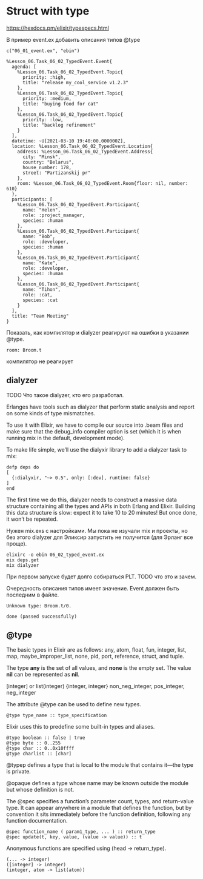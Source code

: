 # Struct with type

https://hexdocs.pm/elixir/typespecs.html

В пример event.ex добавить описания типов @type

```
c("06_01_event.ex", "ebin")

%Lesson_06.Task_06_02_TypedEvent.Event{
  agenda: [
    %Lesson_06.Task_06_02_TypedEvent.Topic{
      priority: :high,
      title: "release my_cool_service v1.2.3"
    },
    %Lesson_06.Task_06_02_TypedEvent.Topic{
      priority: :medium,
      title: "buying food for cat"
    },
    %Lesson_06.Task_06_02_TypedEvent.Topic{
      priority: :low,
      title: "backlog refinement"
    }
  ],
  datetime: ~U[2021-03-10 19:40:00.000000Z], 
  location: %Lesson_06.Task_06_02_TypedEvent.Location{
    address: %Lesson_06.Task_06_02_TypedEvent.Address{
      city: "Minsk",
      country: "Belarus",
      house_number: 178,
      street: "Partizanskij pr"
    },
    room: %Lesson_06.Task_06_02_TypedEvent.Room{floor: nil, number: 610}
  },
  participants: [
    %Lesson_06.Task_06_02_TypedEvent.Participant{
      name: "Helen",
      role: :project_manager,
      species: :human
    },
    %Lesson_06.Task_06_02_TypedEvent.Participant{
      name: "Bob",
      role: :developer,
      species: :human
    },
    %Lesson_06.Task_06_02_TypedEvent.Participant{
      name: "Kate",
      role: :developer,
      species: :human
    },
    %Lesson_06.Task_06_02_TypedEvent.Participant{
      name: "Tihon",
      role: :cat,
      species: :cat
    }
  ],
  title: "Team Meeting"
}
```

Показать, как компилятор и dialyzer реагируют на ошибки в указании @type.

```
room: Broom.t
```
компилятор не реагирует


## dialyzer

TODO
Что такое dialyzer, кто его разработал.

Erlanges have tools such as dialyzer that perform static analysis 
and report on some kinds of type mismatches.

To use it with Elixir, we have to compile our source into .beam files 
and make sure that the debug_info compiler option is set 
(which it is when running mix in the default, development mode).

To make life simple, we’ll use the dialyxir library to add a dialyzer task to mix:
```
defp deps do
[
  {:dialyxir, "~> 0.5", only: [:dev], runtime: false}
]
end
```

The first time we do this, dialyzer needs to construct a massive data structure 
containing all the types and APIs in both Erlang and Elixir. 
Building this data structure is slow: expect it to take 10 to 20 minutes! 
But once done, it won’t be repeated.


Нужен mix.exs с настройками. Мы пока не изучали mix и проекты, но без этого dialyzer для Эликсир запустить не получится (для Эрланг все проще).

```
elixirc -o ebin 06_02_typed_event.ex
mix deps.get
mix dialyzer
```

При первом запуске будет долго собираться PLT. TODO что это и зачем.

Очередность описания типов имеет значение. Event должен быть последним в файле.

```
Unknown type: Broom.t/0.

done (passed successfully)
```

## @type

The basic types in Elixir are as follows: 
any, atom, float, fun, integer, list, map, maybe_improper_list, 
none, pid, port, reference, struct, and tuple.

The type **any** is the set of all values, 
and **none** is the empty set.
The value **nil** can be represented as **nil**.

[integer] or list(integer)
{integer, integer}
non_neg_integer, pos_integer, neg_integer

The attribute @type can be used to define new types.
```
@type type_name :: type_specification
```
Elixir uses this to predefine some built-in types and aliases.
```
@type boolean :: false | true
@type byte :: 0..255
@type char :: 0..0x10ffff
@type charlist :: [char]
```

@typep defines a type that is local to the module that contains it—the type is private. 

@opaque defines a type whose name may be known outside the module but whose definition is not.

The @spec specifies a function’s parameter count, types, and return-value type. 
It can appear anywhere in a module that defines the function, 
but by convention it sits immediately before the function definition, 
following any function documentation. 
```
@spec function_name ( param1_type, ... ) :: return_type
@spec update(t, key, value, (value -> value)) :: t
```

Anonymous functions are specified using (head -> return_type).
```
(... -> integer)
([integer] -> integer)
(integer, atom -> list(atom))
```


